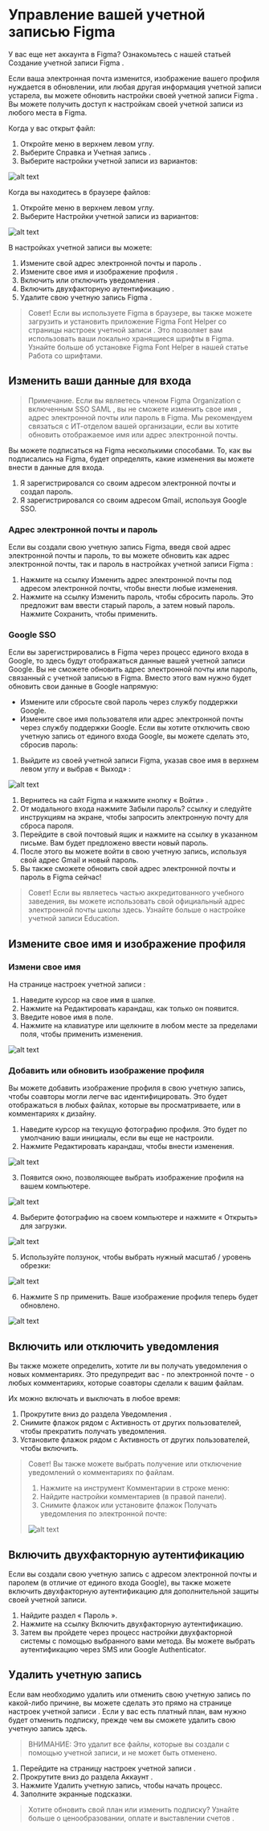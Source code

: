 # Управление вашей учетной записью Figma

У вас еще нет аккаунта в Figma? Ознакомьтесь с нашей статьей Создание учетной записи Figma  .

Если ваша электронная почта изменится, изображение вашего профиля нуждается в обновлении, или любая другая информация учетной записи устарела, вы можете обновить настройки своей учетной записи Figma . Вы можете получить доступ к настройкам своей учетной записи из любого места в Figma.


Когда у вас открыт файл:

1. Откройте  меню в верхнем левом углу. 
2. Выберите  Справка и Учетная запись . 
3. Выберите  настройки учетной записи  из вариантов:

![alt text](/_images/managing.png "Logo Title Text 1")

Когда вы находитесь в браузере файлов: 

1. Откройте меню в верхнем левом углу. 
2. Выберите  Настройки учетной записи  из вариантов:

![alt text](/_images/managing2.png "Logo Title Text 1")

В настройках учетной записи вы можете:

1. Измените свой адрес электронной почты и пароль .
2. Измените свое имя и изображение профиля .
3. Включить или отключить уведомления .
4. Включить двухфакторную аутентификацию .
5. Удалите свою учетную запись Figma .

> Совет!  Если вы используете Figma в браузере, вы также можете загрузить и установить приложение Figma Font Helper со страницы настроек учетной записи . Это позволяет вам использовать ваши локально хранящиеся шрифты в Figma. Узнайте больше об установке Figma Font Helper в нашей статье Работа со шрифтами.

## Изменить ваши данные для входа

> Примечание.  Если вы являетесь членом Figma Organization с включенным SSO SAML , вы не сможете изменить свое имя , адрес электронной почты или пароль в Figma. Мы рекомендуем связаться с ИТ-отделом вашей организации, если вы хотите обновить отображаемое имя или адрес электронной почты.

Вы можете подписаться на Figma несколькими способами. То, как вы подписались на Figma, будет определять, какие изменения вы можете внести в данные для входа.

1. Я зарегистрировался со своим адресом электронной почты и создал пароль.
2. Я зарегистрировался со своим адресом Gmail, используя Google SSO.

### Адрес электронной почты и пароль

Если вы создали свою учетную запись Figma, введя свой адрес электронной почты и пароль, то вы можете обновить как адрес электронной почты, так и пароль в настройках учетной записи Figma  :

1. Нажмите на  ссылку Изменить адрес электронной почты под адресом электронной почты, чтобы внести любые изменения.
2. Нажмите на   ссылку Изменить пароль, чтобы сбросить пароль. Это предложит вам ввести старый пароль, а затем новый пароль. Нажмите Сохранить, чтобы применить.

### Google SSO

Если вы зарегистрировались в Figma через процесс единого входа в Google, то здесь будут отображаться данные вашей учетной записи Google. Вы не сможете обновить адрес  электронной почты  или  пароль,  связанный с учетной записью в Figma. Вместо этого вам нужно будет обновить свои данные в Google напрямую:

* Измените или сбросьте свой пароль через службу поддержки Google.
* Измените свое имя пользователя или адрес электронной почты через службу поддержки Google.
Если вы хотите отключить свою учетную запись от единого входа Google, вы можете сделать это, сбросив пароль:

1. Выйдите из своей учетной записи Figma, указав свое имя в верхнем левом углу и выбрав « Выход» :

![alt text](/_images/managing3.png "Logo Title Text 1")

1. Вернитесь на сайт Figma и нажмите кнопку «  Войти»  .
2. От модального входа нажмите  Забыли пароль?  ссылку и следуйте инструкциям на экране, чтобы запросить электронную почту для сброса пароля.
3. Перейдите в свой почтовый ящик и нажмите на ссылку в указанном письме. Вам будет предложено ввести новый пароль.
4. После этого вы можете войти в свою учетную запись, используя свой адрес Gmail и новый пароль. 
5. Вы также сможете обновить свой адрес электронной почты и пароль в Figma сейчас!

> Совет!  Если вы являетесь частью аккредитованного учебного заведения, вы можете использовать свой официальный адрес электронной почты школы здесь. Узнайте больше о настройке учетной записи Education.

## Измените свое имя и изображение профиля

### Измени свое имя

На странице настроек учетной записи :

1. Наведите курсор на свое имя в шапке.
2. Нажмите на  Редактировать  карандаш, как только он появится.
3. Введите новое имя в поле.
4. Нажмите на клавиатуре или щелкните в любом месте за пределами поля, чтобы применить изменения.

![alt text](/_images/managing.gif "Logo Title Text 1")

### Добавить или обновить изображение профиля

Вы можете добавить изображение профиля в свою учетную запись, чтобы соавторы могли легче вас идентифицировать. Это будет отображаться в любых файлах, которые вы просматриваете, или в комментариях к дизайну.

1. Наведите курсор на текущую фотографию профиля. Это будет по умолчанию ваши инициалы, если вы еще не настроили.
2. Нажмите Редактировать карандаш, чтобы внести изменения.

![alt text](/_images/managing4.png "Logo Title Text 1")

3. Появится окно, позволяющее выбрать изображение профиля на вашем компьютере.

![alt text](/_images/managing5.png "Logo Title Text 1")

4. Выберите фотографию на своем компьютере и нажмите «  Открыть»  для загрузки.

![alt text](/_images/managing6.png "Logo Title Text 1")

5. Используйте ползунок, чтобы выбрать нужный масштаб / уровень обрезки:

![alt text](/_images/managing7.png "Logo Title Text 1")

6. Нажмите  S пр  применить. Ваше изображение профиля теперь будет обновлено.

![alt text](/_images/managing8.png "Logo Title Text 1")

## Включить или отключить уведомления

Вы также можете определить, хотите ли вы получать уведомления о новых комментариях. Это предупредит вас - по электронной почте - о любых комментариях, которые соавторы сделали к вашим файлам.

Их можно включать и выключать в любое время:

1. Прокрутите вниз до  раздела Уведомления  .
2. Снимите флажок рядом с  Активность от других пользователей,  чтобы прекратить получать уведомления.
3. Установите флажок рядом с  Активность от других пользователей,  чтобы включить.

> Совет! Вы также можете выбрать получение или отключение уведомлений о комментариях по файлам.
>
> 1. Нажмите на инструмент Комментарии в строке меню:
> 2. Найдите настройки комментариев (в правой панели).
> 3. Снимите флажок или установите флажок Получать уведомления по электронной почте:
>
> ![alt text](/_images/managing9.png "Logo Title Text 1")

## Включить двухфакторную аутентификацию

Если вы создали свою учетную запись с адресом электронной почты и паролем (в отличие от единого входа Google), вы также можете включить двухфакторную аутентификацию для дополнительной защиты своей учетной записи.

1. Найдите   раздел « Пароль ».
2. Нажмите на ссылку Включить двухфакторную аутентификацию.
3. Затем вы пройдете через процесс настройки двухфакторной системы с помощью выбранного вами метода. Вы можете выбрать аутентификацию через SMS или Google Authenticator.

## Удалить учетную запись

Если вам необходимо удалить или отменить свою учетную запись по какой-либо причине, вы можете сделать это прямо на   странице настроек учетной записи . Если у вас есть платный план, вам нужно будет отменить подписку, прежде чем вы сможете удалить свою учетную запись здесь.

> ВНИМАНИЕ: Это удалит все файлы, которые вы создали с помощью учетной записи, и не может быть отменено.
>
1. Перейдите на   страницу настроек учетной записи .
2. Прокрутите вниз до  раздела Аккаунт  .
3. Нажмите  Удалить учетную запись,  чтобы начать процесс.
4. Заполните экранные подсказки.

> Хотите обновить свой план или изменить подписку? Узнайте больше о ценообразовании, оплате и выставлении счетов .